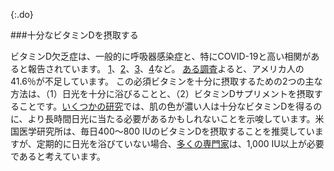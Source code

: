 {:.do} 
 
 ###十分なビタミンDを摂取する

ビタミンD欠乏症は、一般的に呼吸器感染症と、特にCOVID-19と高い相関があると報告されています。
[1](https://www.ncbi.nlm.nih.gov/pmc/articles/PMC5692194/)、[2](https://www.liebertpub.com/doi/abs/10.1089/ped.2017.0750?journalCode=ped)、[3](https://www.who.int/elena/titles/vitamind_pneumonia_children/en/)、[4](https://www.cochranelibrary.com/cdsr/doi/10.1002/14651858.CD011597.pub2/full)など。
 [ある調査](https://www.ncbi.nlm.nih.gov/pubmed/21310306)よると、アメリカ人の41.6％が不足しています。 この必須ビタミンを十分に摂取するための2つの主な方法は、（1）日光を十分に浴びることと、（2）ビタミンDサプリメントを摂取することです。[いくつかの研究](https://www.sciencedirect.com/science/article/pii/B9780124158535000133)では、肌の色が濃い人は十分なビタミンDを得るのに、より長時間日光に当たる必要があるかもしれないことを示唆しています。米国医学研究所は、毎日400〜800 IUのビタミンDを摂取することを推奨していますが、定期的に日光を浴びていない場合、[多くの専門家](https://www.ncbi.nlm.nih.gov/pmc/articles/PMC2698592/)は、1,000 IU以上が必要であると考えています。

